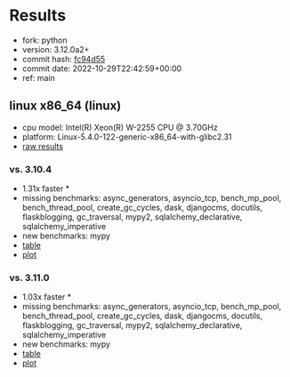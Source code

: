 # Results

- fork: python
- version: 3.12.0a2+
- commit hash: [fc94d55](https://github.com/python/cpython/commit/fc94d55)
- commit date: 2022-10-29T22:42:59+00:00
- ref: main

## linux x86_64 (linux)

- cpu model: Intel(R) Xeon(R) W-2255 CPU @ 3.70GHz
- platform: Linux-5.4.0-122-generic-x86_64-with-glibc2.31
- [raw results](bm-20221029-linux-x86_64-python-main-3.12.0a2%2B-fc94d55.json)

### vs. 3.10.4

- 1.31x faster \*
- missing benchmarks: async_generators, asyncio_tcp, bench_mp_pool, bench_thread_pool, create_gc_cycles, dask, djangocms, docutils, flaskblogging, gc_traversal, mypy2, sqlalchemy_declarative, sqlalchemy_imperative
- new benchmarks: mypy
- [table](bm-20221029-linux-x86_64-python-main-3.12.0a2%2B-fc94d55-vs-3.10.4.md)
- [plot](bm-20221029-linux-x86_64-python-main-3.12.0a2%2B-fc94d55-vs-3.10.4.png)

### vs. 3.11.0

- 1.03x faster \*
- missing benchmarks: async_generators, asyncio_tcp, bench_mp_pool, bench_thread_pool, create_gc_cycles, dask, djangocms, docutils, flaskblogging, gc_traversal, mypy2, sqlalchemy_declarative, sqlalchemy_imperative
- new benchmarks: mypy
- [table](bm-20221029-linux-x86_64-python-main-3.12.0a2%2B-fc94d55-vs-3.11.0.md)
- [plot](bm-20221029-linux-x86_64-python-main-3.12.0a2%2B-fc94d55-vs-3.11.0.png)

